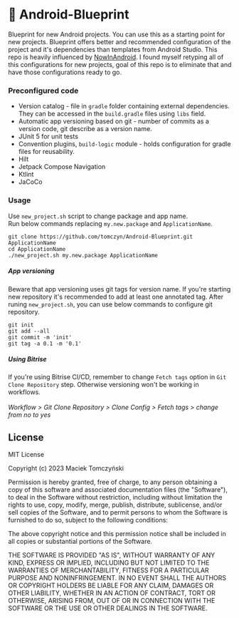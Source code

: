 # 📃 Android-Blueprint
Blueprint for new Android projects. You can use this as a starting point for new projects. Blueprint offers better and recommended configuration of the project and it's dependencies than templates from Android Studio.
This repo is heavily influenced by [NowInAndroid](https://github.com/android/nowinandroid). I found myself retyping all of this configurations for new projects, goal of this repo is to eliminate that and have those configurations ready to go.

### Preconfigured code
- Version catalog - file in `gradle` folder containing external dependencies. They can be accessed in the `build.gradle` files using `libs` field.
- Automatic app versioning based on git - number of commits as a version code, git describe as a version name.
- JUnit 5 for unit tests
- Convention plugins, `build-logic` module - holds configuration for gradle files for reusability.
- Hilt
- Jetpack Compose Navigation
- Ktlint
- JaCoCo

### Usage
Use `new_project.sh` script to change package and app name.<br />
Run below commands replacing `my.new.package` and `ApplicationName`.
```
git clone https://github.com/tomczyn/Android-Blueprint.git ApplicationName
cd ApplicationName
./new_project.sh my.new.package ApplicationName
```

##### App versioning
Beware that app versioning uses git tags for version name. If you're starting new repository it's recommended to add at least one annotated tag. After runing `new_project.sh`, you can use below commands to configure git repository.
```
git init
git add --all
git commit -m 'init'
git tag -a 0.1 -m '0.1'
```
##### Using Bitrise

If you're using Bitrise CI/CD, remember to change `Fetch tags` option in `Git Clone Repository` step. Otherwise versioning won't be working in workflows.<br /><br />
*Workflow > Git Clone Repository > Clone Config > Fetch tags > change from no to yes*

## License
MIT License

Copyright (c) 2023 Maciek Tomczyński

Permission is hereby granted, free of charge, to any person obtaining a copy
of this software and associated documentation files (the "Software"), to deal
in the Software without restriction, including without limitation the rights
to use, copy, modify, merge, publish, distribute, sublicense, and/or sell
copies of the Software, and to permit persons to whom the Software is
furnished to do so, subject to the following conditions:

The above copyright notice and this permission notice shall be included in all
copies or substantial portions of the Software.

THE SOFTWARE IS PROVIDED "AS IS", WITHOUT WARRANTY OF ANY KIND, EXPRESS OR
IMPLIED, INCLUDING BUT NOT LIMITED TO THE WARRANTIES OF MERCHANTABILITY,
FITNESS FOR A PARTICULAR PURPOSE AND NONINFRINGEMENT. IN NO EVENT SHALL THE
AUTHORS OR COPYRIGHT HOLDERS BE LIABLE FOR ANY CLAIM, DAMAGES OR OTHER
LIABILITY, WHETHER IN AN ACTION OF CONTRACT, TORT OR OTHERWISE, ARISING FROM,
OUT OF OR IN CONNECTION WITH THE SOFTWARE OR THE USE OR OTHER DEALINGS IN THE
SOFTWARE.

